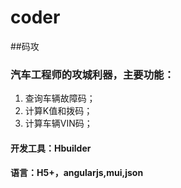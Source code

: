 # coder
##码攻
### 汽车工程师的攻城利器，主要功能：
1. 查询车辆故障码；  
1. 计算K值和拨码；  
1. 计算车辆VIN码；
#### 开发工具：Hbuilder  
#### 语言：H5+，angularjs,mui,json

